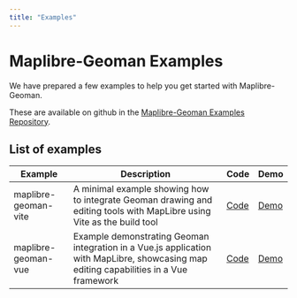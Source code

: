 ```yaml
---
title: "Examples"
---
```


# Maplibre-Geoman Examples

We have prepared a few examples to help you get started with Maplibre-Geoman.

These are available on github in the [Maplibre-Geoman Examples Repository](https://github.com/geoman-io/maplibre-geoman-examples).

## List of examples


| Example | Description | Code | Demo |
| --- | --- | --- | --- |
| maplibre-geoman-vite | A minimal example showing how to integrate Geoman drawing and editing tools with MapLibre using Vite as the build tool | [Code](https://github.com/geoman-io/maplibre-geoman-examples/tree/master/maplibre-geoman-vite) | [Demo](https://maplibre-geoman-vite.vercel.app) |
| maplibre-geoman-vue | Example demonstrating Geoman integration in a Vue.js application with MapLibre, showcasing map editing capabilities in a Vue framework | [Code](https://github.com/geoman-io/maplibre-geoman-examples/tree/master/maplibre-geoman-vue) | [Demo](https://maplibre-geoman-vue.vercel.app) |